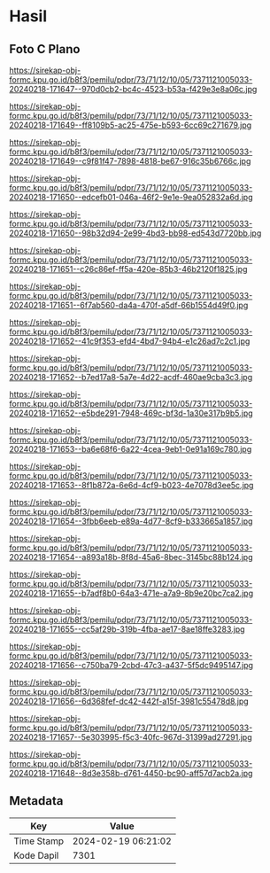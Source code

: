 # Hasil

## Foto C Plano

https://sirekap-obj-formc.kpu.go.id/b8f3/pemilu/pdpr/73/71/12/10/05/7371121005033-20240218-171647--970d0cb2-bc4c-4523-b53a-f429e3e8a06c.jpg

https://sirekap-obj-formc.kpu.go.id/b8f3/pemilu/pdpr/73/71/12/10/05/7371121005033-20240218-171649--ff8109b5-ac25-475e-b593-6cc69c271679.jpg

https://sirekap-obj-formc.kpu.go.id/b8f3/pemilu/pdpr/73/71/12/10/05/7371121005033-20240218-171649--c9f81f47-7898-4818-be67-916c35b6766c.jpg

https://sirekap-obj-formc.kpu.go.id/b8f3/pemilu/pdpr/73/71/12/10/05/7371121005033-20240218-171650--edcefb01-046a-46f2-9e1e-9ea052832a6d.jpg

https://sirekap-obj-formc.kpu.go.id/b8f3/pemilu/pdpr/73/71/12/10/05/7371121005033-20240218-171650--98b32d94-2e99-4bd3-bb98-ed543d7720bb.jpg

https://sirekap-obj-formc.kpu.go.id/b8f3/pemilu/pdpr/73/71/12/10/05/7371121005033-20240218-171651--c26c86ef-ff5a-420e-85b3-46b2120f1825.jpg

https://sirekap-obj-formc.kpu.go.id/b8f3/pemilu/pdpr/73/71/12/10/05/7371121005033-20240218-171651--6f7ab560-da4a-470f-a5df-66b1554d49f0.jpg

https://sirekap-obj-formc.kpu.go.id/b8f3/pemilu/pdpr/73/71/12/10/05/7371121005033-20240218-171652--41c9f353-efd4-4bd7-94b4-e1c26ad7c2c1.jpg

https://sirekap-obj-formc.kpu.go.id/b8f3/pemilu/pdpr/73/71/12/10/05/7371121005033-20240218-171652--b7ed17a8-5a7e-4d22-acdf-460ae9cba3c3.jpg

https://sirekap-obj-formc.kpu.go.id/b8f3/pemilu/pdpr/73/71/12/10/05/7371121005033-20240218-171652--e5bde291-7948-469c-bf3d-1a30e317b9b5.jpg

https://sirekap-obj-formc.kpu.go.id/b8f3/pemilu/pdpr/73/71/12/10/05/7371121005033-20240218-171653--ba6e68f6-6a22-4cea-9eb1-0e91a169c780.jpg

https://sirekap-obj-formc.kpu.go.id/b8f3/pemilu/pdpr/73/71/12/10/05/7371121005033-20240218-171653--8f1b872a-6e6d-4cf9-b023-4e7078d3ee5c.jpg

https://sirekap-obj-formc.kpu.go.id/b8f3/pemilu/pdpr/73/71/12/10/05/7371121005033-20240218-171654--3fbb6eeb-e89a-4d77-8cf9-b333665a1857.jpg

https://sirekap-obj-formc.kpu.go.id/b8f3/pemilu/pdpr/73/71/12/10/05/7371121005033-20240218-171654--a893a18b-8f8d-45a6-8bec-3145bc88b124.jpg

https://sirekap-obj-formc.kpu.go.id/b8f3/pemilu/pdpr/73/71/12/10/05/7371121005033-20240218-171655--b7adf8b0-64a3-471e-a7a9-8b9e20bc7ca2.jpg

https://sirekap-obj-formc.kpu.go.id/b8f3/pemilu/pdpr/73/71/12/10/05/7371121005033-20240218-171655--cc5af29b-319b-4fba-ae17-8ae18ffe3283.jpg

https://sirekap-obj-formc.kpu.go.id/b8f3/pemilu/pdpr/73/71/12/10/05/7371121005033-20240218-171656--c750ba79-2cbd-47c3-a437-5f5dc9495147.jpg

https://sirekap-obj-formc.kpu.go.id/b8f3/pemilu/pdpr/73/71/12/10/05/7371121005033-20240218-171656--6d368fef-dc42-442f-a15f-3981c55478d8.jpg

https://sirekap-obj-formc.kpu.go.id/b8f3/pemilu/pdpr/73/71/12/10/05/7371121005033-20240218-171657--5e303995-f5c3-40fc-967d-31399ad27291.jpg

https://sirekap-obj-formc.kpu.go.id/b8f3/pemilu/pdpr/73/71/12/10/05/7371121005033-20240218-171648--8d3e358b-d761-4450-bc90-aff57d7acb2a.jpg


## Metadata

| Key        | Value               |
| ---------- | ------------------- |
| Time Stamp | 2024-02-19 06:21:02 |
| Kode Dapil | 7301                |



